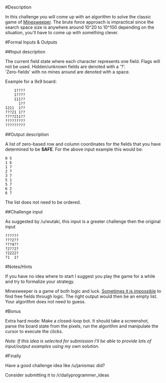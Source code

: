 #Description

In this challenge you will come up with an algorithm to solve the classic game of [Minesweeper](http://minesweeperonline.com/).
The brute force approach is impractical since the search space size is anywhere around 10^20 to 10^100 depending on the situation, you'll have to come up with something clever.

#Formal Inputs & Outputs

##Input description

The current field state where each character represents one field. Flags will not be used. 
Hidden/unknown fields are denoted with a '?'.   
'Zero-fields' with no mines around are denoted with a space.

Example for a 9x9 board:

        1????
        1????
        111??
          1??
    1211  1??
    ???21 1??
    ????211??
    ?????????
    ?????????

##Output description

A list of zero-based row and column coordinates for the fields that you have determined to be **SAFE**. For the above input example this would be:

    0 5
    1 6
    1 7
    2 7
    3 7
    5 1
    5 7
    6 2
    6 7

The list does not need to be ordered.


##Challenge input

As suggested by /u/wutaki, this input is a greater challenge then the original input


    ??????
    ???2??
    ???4??
    ?2??2?
    ?2222?
    ?1  1?

#Notes/Hints

If you have no idea where to start I suggest you play the game for a while and try to formalize your strategy.

Minesweeper is a game of both logic and luck. [Sometimes it is impossible](http://i.imgur.com/yLhxzrl.jpg) to find free fields through logic. The right output would then be an empty list. Your algorithm does not need to guess.

#Bonus

Extra hard mode: Make a closed-loop bot. It should take a screenshot, parse the board state from the pixels, run the algorithm and manipulate the cursor to execute the clicks.

*Note: If this idea is selected for submission I'll be able to provide lots of input/output examples using my own solution.*

#Finally

Have a good challenge idea like /u/janismac did?

Consider submitting it to /r/dailyprogrammer_ideas